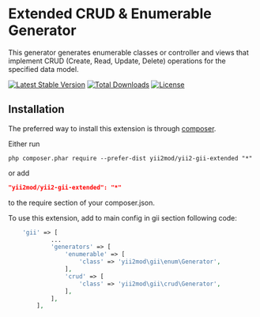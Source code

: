 Extended CRUD & Enumerable Generator
==================

This generator generates enumerable classes or controller and views that implement CRUD (Create, Read, Update, Delete) operations for the specified data model.

[![Latest Stable Version](https://poser.pugx.org/yii2mod/yii2-gii-extended/v/stable)](https://packagist.org/packages/yii2mod/yii2-gii-extended) [![Total Downloads](https://poser.pugx.org/yii2mod/yii2-gii-extended/downloads)](https://packagist.org/packages/yii2mod/yii2-gii-extended) [![License](https://poser.pugx.org/yii2mod/yii2-gii-extended/license)](https://packagist.org/packages/yii2mod/yii2-gii-extended)

Installation
------------

The preferred way to install this extension is through [composer](http://getcomposer.org/download/).

Either run

```
php composer.phar require --prefer-dist yii2mod/yii2-gii-extended "*"
```

or add

```json
"yii2mod/yii2-gii-extended": "*"
```

to the require section of your composer.json.

To use this extension, add to main config in gii section following code:

```php
    'gii' => [
            ...
            'generators' => [
                'enumerable' => [
                    'class' => 'yii2mod\gii\enum\Generator',
                ],
                'crud' => [
                    'class' => 'yii2mod\gii\crud\Generator',
                ],
            ],
        ],
```
